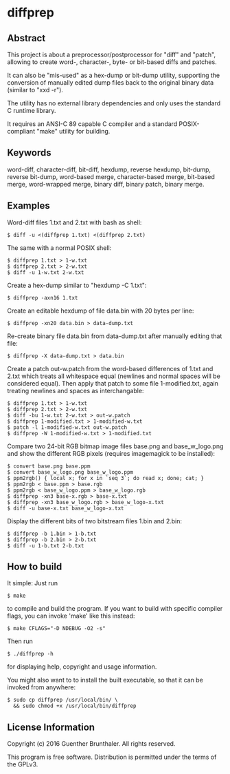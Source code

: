 diffprep
========

Abstract
--------

This project is about a preprocessor/postprocessor for "diff" and
"patch", allowing to create word-, character-, byte- or bit-based
diffs and patches.

It can also be "mis-used" as a hex-dump or bit-dump utility,
supporting the conversion of manually edited dump files back to
the original binary data (similar to "xxd -r").

The utility has no external library dependencies and only uses
the standard C runtime library.

It requires an ANSI-C 89 capable C compiler and a standard
POSIX-compliant "make" utility for building.


Keywords
--------

word-diff, character-diff, bit-diff, hexdump, reverse hexdump,
bit-dump, reverse bit-dump, word-based merge, character-based
merge, bit-based merge, word-wrapped merge, binary diff, binary
patch, binary merge.


Examples
--------

Word-diff files 1.txt and 2.txt with bash as shell:

	$ diff -u <(diffprep 1.txt) <(diffprep 2.txt)

The same with a normal POSIX shell:

	$ diffprep 1.txt > 1-w.txt
	$ diffprep 2.txt > 2-w.txt
	$ diff -u 1-w.txt 2-w.txt

Create a hex-dump similar to "hexdump -C 1.txt":

	$ diffprep -axn16 1.txt

Create an editable hexdump of file data.bin with 20 bytes per line:

	$ diffprep -xn20 data.bin > data-dump.txt

Re-create binary file data.bin from data-dump.txt after manually
editing that file:

	$ diffprep -X data-dump.txt > data.bin

Create a patch out-w.patch from the word-based differences of 1.txt and 2.txt
which treats all whitespace equal (newlines and normal spaces will be
considered equal). Then apply that patch to some file 1-modified.txt, again
treating newlines and spaces as interchangable:

	$ diffprep 1.txt > 1-w.txt
	$ diffprep 2.txt > 2-w.txt
	$ diff -bu 1-w.txt 2-w.txt > out-w.patch
	$ diffprep 1-modified.txt > 1-modified-w.txt
	$ patch -l 1-modified-w.txt out-w.patch
	$ diffprep -W 1-modified-w.txt > 1-modified.txt

Compare two 24-bit RGB bitmap image files base.png and base_w_logo.png and
show the different RGB pixels (requires imagemagick to be installed):

	$ convert base.png base.ppm
	$ convert base_w_logo.png base_w_logo.ppm
	$ ppm2rgb() { local x; for x in `seq 3`; do read x; done; cat; }
	$ ppm2rgb < base.ppm > base.rgb
	$ ppm2rgb < base_w_logo.ppm > base_w_logo.rgb
	$ diffprep -xn3 base-x.rgb > base-x.txt
	$ diffprep -xn3 base_w_logo.rgb > base_w_logo-x.txt
	$ diff -u base-x.txt base_w_logo-x.txt

Display the different bits of two bitstream files 1.bin and 2.bin:

	$ diffprep -b 1.bin > 1-b.txt
	$ diffprep -b 2.bin > 2-b.txt
	$ diff -u 1-b.txt 2-b.txt

How to build
------------

It simple: Just run

	$ make

to compile and build the program. If you want to build with
specific compiler flags, you can invoke 'make' like this instead:

	$ make CFLAGS="-D NDEBUG -O2 -s"

Then run

	$ ./diffprep -h

for displaying help, copyright and usage information.

You might also want to to install the built executable, so that
it can be invoked from anywhere:

	$ sudo cp diffprep /usr/local/bin/ \
	  && sudo chmod +x /usr/local/bin/diffprep


License Information
-------------------

Copyright (c) 2016 Guenther Brunthaler. All rights reserved.

This program is free software.
Distribution is permitted under the terms of the GPLv3.
